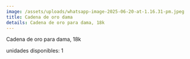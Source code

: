 ```yaml
---
image: /assets/uploads/whatsapp-image-2025-06-20-at-1.16.31-pm.jpeg
title: Cadena de oro dama
details: Cadena de oro para dama, 18k
---
```

C﻿adena de oro para dama, 18k

u﻿nidades disponibles: 1
